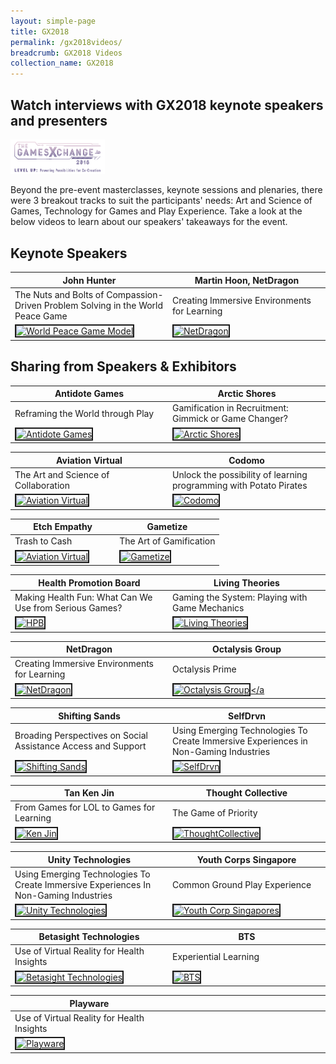 ```yaml
---
layout: simple-page
title: GX2018
permalink: /gx2018videos/
breadcrumb: GX2018 Videos
collection_name: GX2018
---
```


## Watch interviews with GX2018 keynote speakers and presenters
<a href="https://photos.app.goo.gl/Rgc5wcmtKzpkWraR6"><img src="/images/gx2018_logo_colour.png" width="30%" length="30%" alt="GX2018 logo"></a>

Beyond the pre-event masterclasses, keynote sessions and plenaries, there were 3 breakout tracks to suit the participants' needs: Art and Science of Games, Technology for Games and Play Experience. Take a look at the below videos to learn about our speakers' takeaways for the event.

<style>
table th:first-of-type {
    width: 50%;
}
table th:nth-of-type(2) {
    width: 50%;
}
</style>

## Keynote Speakers

John Hunter | Martin Hoon, NetDragon
--- | ---
The Nuts and Bolts of Compassion-Driven Problem Solving in the World Peace Game | Creating Immersive Environments for Learning
<a href="http://www.youtube.com/watch?feature=player_embedded&v=LKg06JA8S8Q" target="_blank"><img src="http://img.youtube.com/vi/LKg06JA8S8Q/0.jpg" alt="World Peace Game Model" border="2" /></a> | <a href="http://www.youtube.com/watch?feature=player_embedded&v=6uRXxBXNgQ0" target="_blank"><img src="http://img.youtube.com/vi/6uRXxBXNgQ0/0.jpg" alt="NetDragon" border="2" /></a>

## Sharing from Speakers & Exhibitors

Antidote Games | Arctic Shores
--- | ---
Reframing the World through Play | Gamification in Recruitment: Gimmick or Game Changer?
<a href="http://www.youtube.com/watch?feature=player_embedded&v=I72s2rUnokg" target="_blank"><img src="http://img.youtube.com/vi/I72s2rUnokg/0.jpg" alt="Antidote Games" border="2" /></a> | <a href="https://youtu.be/EL0id55Oh7s" target="_blank"><img src="http://img.youtube.com/vi/EL0id55Oh7s/0.jpg" alt="Arctic Shores" border="2" /></a>

Aviation Virtual | Codomo
--- | ---
The Art and Science of Collaboration | Unlock the possibility of learning programming with Potato Pirates
<a href="https://youtu.be/T89ezTUkeXY" target="_blank"><img src="http://img.youtube.com/vi/T89ezTUkeXY/0.jpg" alt="Aviation Virtual " border="2" /></a> | <a href="http://www.youtube.com/watch?feature=player_embedded&v=I_h-7Ch8cAA" target="_blank"><img src="http://img.youtube.com/vi/I_h-7Ch8cAA/0.jpg" alt="Codomo " border="2" /></a>

Etch Empathy | Gametize
--- | ---
Trash to Cash | The Art of Gamification
<a href="https://youtu.be/iA1nzGXB5z0" target="_blank"><img src="http://img.youtube.com/vi/iA1nzGXB5z0/0.jpg" alt="Aviation Virtual " border="2" /></a> | <a href="http://www.youtube.com/watch?feature=player_embedded&v=jrFIoA8_LRo" target="_blank"><img src="http://img.youtube.com/vi/jrFIoA8_LRo/0.jpg" alt="Gametize" border="2" /></a>

Health Promotion Board | Living Theories
--- | ---
Making Health Fun: What Can We Use from Serious Games? | Gaming the System: Playing with Game Mechanics
<a href="https://youtu.be/7Pd7T-knRMY" target="_blank"><img src="http://img.youtube.com/vi/7Pd7T-knRMY/0.jpg" alt="HPB" border="2" /></a> | <a href="http://www.youtube.com/watch?feature=player_embedded&v=kiF0llGQ6O8" target="_blank"><img src="http://img.youtube.com/vi/kiF0llGQ6O8/0.jpg" alt="Living Theories" border="2" /></a>

NetDragon | Octalysis Group
--- | ---
Creating Immersive Environments for Learning | Octalysis Prime
<a href="http://www.youtube.com/watch?feature=player_embedded&v=bbHCLvJGvOQ" target="_blank"><img src="http://img.youtube.com/vi/bbHCLvJGvOQ/0.jpg" alt="NetDragon" border="2" /></a> | <a href="https://youtu.be/yiXpm5Ap2H4" target="_blank"><img src="http://img.youtube.com/vi/yiXpm5Ap2H4/0.jpg" alt="Octalysis Group" border="2" /></a

Shifting Sands | SelfDrvn
--- | ---
Broading Perspectives on Social Assistance Access and Support | Using Emerging Technologies To Create Immersive Experiences in Non-Gaming Industries
<a href="https://youtu.be/aD6VAvqG0JU" target="_blank"><img src="http://img.youtube.com/vi/aD6VAvqG0JU/0.jpg" alt="Shifting Sands" border="2" /></a> | <a href="http://www.youtube.com/watch?feature=player_embedded&v=WX0gZylkTcI" target="_blank"><img src="http://img.youtube.com/vi/WX0gZylkTcI/0.jpg" alt="SelfDrvn" border="2" /></a>

Tan Ken Jin | Thought Collective
--- | ---
From Games for LOL to Games for Learning | The Game of Priority
<a href="http://www.youtube.com/watch?feature=player_embedded&v=w2Syg6bkK5k" target="_blank"><img src="http://img.youtube.com/vi/w2Syg6bkK5k/0.jpg" alt="Ken Jin" border="2" /></a> | <a href="http://www.youtube.com/watch?feature=player_embedded&v=_vvaxoTLaDs" target="_blank"><img src="http://img.youtube.com/vi/_vvaxoTLaDs/0.jpg" alt="ThoughtCollective" border="2" /></a>

Unity Technologies | Youth Corps Singapore
--- | ---
Using Emerging Technologies To Create Immersive Experiences In Non-Gaming Industries | Common Ground Play Experience
<a href="https://youtu.be/Z34oCPgqthg" target="_blank"><img src="http://img.youtube.com/vi/Z34oCPgqthg/0.jpg" alt="Unity Technologies" border="2" /></a> | <a href="https://youtu.be/ZjcFkdgosp4" target="_blank"><img src="http://img.youtube.com/vi/ZjcFkdgosp4/0.jpg" alt="Youth Corp Singapores" border="2" /></a>

Betasight Technologies | BTS
--- | ---
Use of Virtual Reality for Health Insights | Experiential Learning
<a href="http://www.youtube.com/watch?feature=player_embedded&v=HGoVzlveoDM" target="_blank"><img src="http://img.youtube.com/vi/HGoVzlveoDM/0.jpg" alt="Betasight Technologies" border="2" /></a> | <a href="https://youtu.be/CrrjMuRWKNg" target="_blank"><img src="http://img.youtube.com/vi/CrrjMuRWKNg/0.jpg" alt="BTS" border="2" /></a>

| Playware |          |
| -------- | -------- |
| Use of Virtual Reality for Health Insights |          |   
| <a href="https://youtu.be/t3VO0NYlGoA" target="_blank"><img src="http://img.youtube.com/vi/t3VO0NYlGoA/0.jpg" alt="Playware" border="2" /></a> |          |
